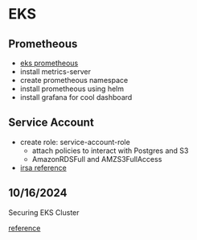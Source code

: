 # EKS

## Prometheous

- [eks prometheous](https://docs.aws.amazon.com/eks/latest/userguide/deploy-prometheus.html)
- install metrics-server
- create prometheous namespace
- install prometheous using helm
- install grafana for cool dashboard

## Service Account

- create role: service-account-role
  - attach policies to interact with Postgres and S3
  - AmazonRDSFull and AMZS3FullAccess
- [irsa reference](https://surajblog.medium.com/aws-iam-roles-for-service-accounts-irsa-with-terraform-a870765def0e)

## 10/16/2024

Securing EKS Cluster

[reference](../../kubernetes/tools/secure-eks/notes.md)
